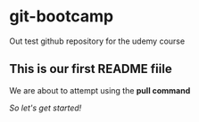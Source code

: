 # git-bootcamp
Out test github repository for the udemy course
## This is our first README fiile
We are about to attempt using the **pull command**

*So let's get started!*
